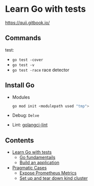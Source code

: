 # Learn Go with tests
https://quii.gitbook.io/

## Commands

test:
- `go test -cover`
- `go test -v`
- `go test -race` race detector

## Install Go

- Modules

    ```bash
    go mod init <modulepath used "tmp">
    ```
- Debug: `Delve`
- Lint: [golangci-lint](https://golangci-lint.run/)

## Contents

- [Learn Go with tests](learn-go-with-tests)
    - [Go fundamentails](learn-go-with-tests/01-go-fundamentals)
    - [Build an application](learn-go-with-tests/02-build-an-application)
- [Pragmatic Cases](pragmatic-cases)
    - [Expose Prometheus Metrics](pragmatic-cases/prometheus)
    - [Set up and tear down kind cluster](pragmatic-cases/kind)
